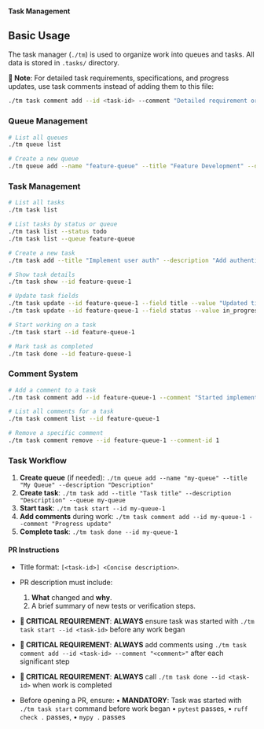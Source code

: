 #### Task Management

## Basic Usage

The task manager (`./tm`) is used to organize work into queues and tasks. All data is stored in `.tasks/` directory.

**📝 Note**: For detailed task requirements, specifications, and progress updates, use task comments instead of adding them to this file:
```bash
./tm task comment add --id <task-id> --comment "Detailed requirement or update"
```

### Queue Management
```bash
# List all queues
./tm queue list

# Create a new queue
./tm queue add --name "feature-queue" --title "Feature Development" --description "Queue for new features"
```

### Task Management
```bash
# List all tasks
./tm task list

# List tasks by status or queue
./tm task list --status todo
./tm task list --queue feature-queue

# Create a new task
./tm task add --title "Implement user auth" --description "Add authentication system" --queue feature-queue

# Show task details
./tm task show --id feature-queue-1

# Update task fields
./tm task update --id feature-queue-1 --field title --value "Updated title"
./tm task update --id feature-queue-1 --field status --value in_progress

# Start working on a task
./tm task start --id feature-queue-1

# Mark task as completed
./tm task done --id feature-queue-1
```

### Comment System
```bash
# Add a comment to a task
./tm task comment add --id feature-queue-1 --comment "Started implementation"

# List all comments for a task
./tm task comment list --id feature-queue-1

# Remove a specific comment
./tm task comment remove --id feature-queue-1 --comment-id 1
```

### Task Workflow
1. **Create queue** (if needed): `./tm queue add --name "my-queue" --title "My Queue" --description "Description"`
2. **Create task**: `./tm task add --title "Task title" --description "Description" --queue my-queue`
3. **Start task**: `./tm task start --id my-queue-1`
4. **Add comments** during work: `./tm task comment add --id my-queue-1 --comment "Progress update"`
5. **Complete task**: `./tm task done --id my-queue-1`


#### PR Instructions

* Title format: `[<task-id>] <Concise description>`.
* PR description must include:

  1. **What** changed and **why**.
  2. A brief summary of new tests or verification steps.

* **🚨 CRITICAL REQUIREMENT**: **ALWAYS** ensure task was started with `./tm task start --id <task-id>` before any work began
* **🚨 CRITICAL REQUIREMENT**: **ALWAYS** add comments using `./tm task comment add --id <task-id> --comment "<comment>"` after each significant step
* **🚨 CRITICAL REQUIREMENT**: **ALWAYS** call `./tm task done --id <task-id>` when work is completed

 
* Before opening a PR, ensure:
  • **MANDATORY**: Task was started with `./tm task start` command before work began
  • `pytest` passes,
  • `ruff check .` passes,
  • `mypy .` passes
